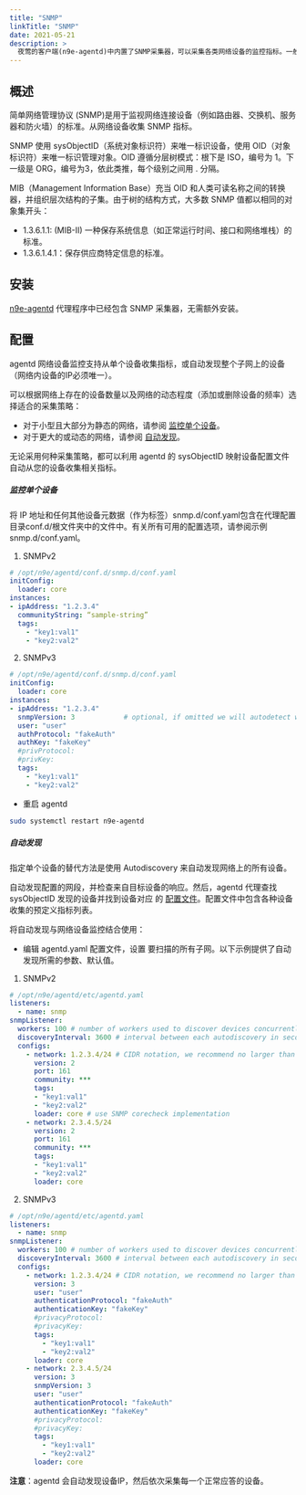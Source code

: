 ```yaml
---
title: "SNMP"
linkTitle: "SNMP"
date: 2021-05-21
description: >
  夜莺的客户端(n9e-agentd)中内置了SNMP采集器，可以采集各类网络设备的监控指标。一般我们会在不同的机房分别找一个机器作为探针，开启这个机器的n9e-agentd的SNMP采集能力，采集本机房的网络设备
---
```


## 概述
简单网络管理协议 (SNMP)是用于监视网络连接设备（例如路由器、交换机、服务器和防火墙）的标准。从网络设备收集 SNMP 指标。

SNMP 使用 sysObjectID（系统对象标识符）来唯一标识设备，使用 OID（对象标识符）来唯一标识管理对象。OID 遵循分层树模式：根下是 ISO，编号为 1。下一级是 ORG，编号为3，依此类推，每个级别之间用 . 分隔。

MIB（Management Information Base）充当 OID 和人类可读名称之间的转换器，并组织层次结构的子集。由于树的结构方式，大多数 SNMP 值都以相同的对象集开头：

- 1.3.6.1.1: (MIB-II) 一种保存系统信息（如正常运行时间、接口和网络堆栈）的标准。
- 1.3.6.1.4.1：保存供应商特定信息的标准。

## 安装
 [n9e-agentd](https://github.com/n9e/n9e-agentd) 代理程序中已经包含 SNMP 采集器，无需额外安装。

## 配置
agentd 网络设备监控支持从单个设备收集指标，或自动发现整个子网上的设备（网络内设备的IP必须唯一）。

可以根据网络上存在的设备数量以及网络的动态程度（添加或删除设备的频率）选择适合的采集策略：

- 对于小型且大部分为静态的网络，请参阅 [监控单个设备](#监控单个设备)。
- 对于更大的或动态的网络，请参阅 [自动发现](#自动发现)。

无论采用何种采集策略，都可以利用 agentd 的 sysObjectID 映射设备配置文件自动从您的设备收集相关指标。


##### 监控单个设备

将 IP 地址和任何其他设备元数据（作为标签）snmp.d/conf.yaml包含在代理配置目录conf.d/根文件夹中的文件中。有关所有可用的配置选项，请参阅示例 snmp.d/conf.yaml。

1. SNMPv2
```yaml
# /opt/n9e/agentd/conf.d/snmp.d/conf.yaml
initConfig:
  loader: core
instances:
- ipAddress: "1.2.3.4"
  communityString: “sample-string”
  tags:
    - "key1:val1"
    - "key2:val2"
```

2. SNMPv3
```yaml
# /opt/n9e/agentd/conf.d/snmp.d/conf.yaml
initConfig:
  loader: core
instances:
- ipAddress: "1.2.3.4"
  snmpVersion: 3			# optional, if omitted we will autodetect which version of SNMP you are using
  user: "user"
  authProtocol: "fakeAuth"
  authKey: "fakeKey"
  #privProtocol:
  #privKey:
  tags:
    - "key1:val1"
    - "key2:val2"
```

- 重启 agentd
```bash
sudo systemctl restart n9e-agentd
```

##### 自动发现

指定单个设备的替代方法是使用 Autodiscovery 来自动发现网络上的所有设备。

自动发现配置的网段，并检查来自目标设备的响应。然后，agentd 代理查找 sysObjectID 发现的设备并找到设备对应 的  [配置文件](https://github.com/n9e/n9e-agentd/tree/main/misc/conf.d/snmp.d/profiles)。配置文件中包含各种设备收集的预定义指标列表。

将自动发现与网络设备监控结合使用：
- 编辑 agentd.yaml 配置文件，设置 要扫描的所有子网。以下示例提供了自动发现所需的参数、默认值。

1. SNMPv2
```yaml
# /opt/n9e/agentd/etc/agentd.yaml
listeners:
  - name: snmp
snmpListener:
  workers: 100 # number of workers used to discover devices concurrently
  discoveryInterval: 3600 # interval between each autodiscovery in seconds
  configs:
    - network: 1.2.3.4/24 # CIDR notation, we recommend no larger than /24 blocks
      version: 2
      port: 161
      community: ***
      tags:
      - "key1:val1"
      - "key2:val2"
      loader: core # use SNMP corecheck implementation
    - network: 2.3.4.5/24
      version: 2
      port: 161
      community: ***
      tags:
      - "key1:val1"
      - "key2:val2"
      loader: core
```

2. SNMPv3
```yaml
# /opt/n9e/agentd/etc/agentd.yaml
listeners:
  - name: snmp
snmpListener:
  workers: 100 # number of workers used to discover devices concurrently
  discoveryInterval: 3600 # interval between each autodiscovery in seconds
  configs:
    - network: 1.2.3.4/24 # CIDR notation, we recommend no larger than /24 blocks
      version: 3
      user: "user"
      authenticationProtocol: "fakeAuth"
      authenticationKey: "fakeKey"
      #privacyProtocol:
      #privacyKey:
      tags:
        - "key1:val1"
        - "key2:val2"
      loader: core
    - network: 2.3.4.5/24
      version: 3
      snmpVersion: 3
      user: "user"
      authenticationProtocol: "fakeAuth"
      authenticationKey: "fakeKey"
      #privacyProtocol:
      #privacyKey: 
      tags:
        - "key1:val1"
        - "key2:val2"
      loader: core
```

<b>注意</b>：agentd 会自动发现设备IP，然后依次采集每一个正常应答的设备。
